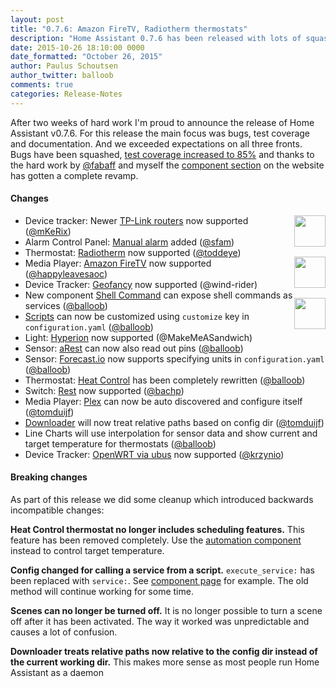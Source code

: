```yaml
---
layout: post
title: "0.7.6: Amazon FireTV, Radiotherm thermostats"
description: "Home Assistant 0.7.6 has been released with lots of squashed bugs and support for Amazon FireTV and Radiotherm thermostats."
date: 2015-10-26 18:10:00 0000
date_formatted: "October 26, 2015"
author: Paulus Schoutsen
author_twitter: balloob
comments: true
categories: Release-Notes
---
```


After two weeks of hard work I'm proud to announce the release of Home Assistant v0.7.6. For this release the main focus was bugs, test coverage and documentation. And we exceeded expectations on all three fronts. Bugs have been squashed, [test coverage increased to 85%](https://coveralls.io/builds/3946399) and thanks to the hard work by [@fabaff](https://github.com/fabaff) and myself the [component section](/components/) on the website has gotten a complete revamp.

#### Changes

<img src='/images/supported_brands/radiotherm.png' style='border:none; box-shadow: none; float: right; margin-bottom: 16px;' height='50' /><img src='/images/supported_brands/firetv.png' style='border:none; box-shadow: none; float: right; margin-bottom: 16px; clear: right;' height='50' /><img src='/images/supported_brands/locative.png' style='border:none; box-shadow: none; float: right; margin-bottom: 16px; clear: right;' height='50' />

 - Device tracker: Newer [TP-Link routers](/components/device_tracker.tplink/) now supported ([@mKeRix](https://github.com/mKeRix))
 - Alarm Control Panel: [Manual alarm](/components/alarm_control_panel.manual/) added ([@sfam](https://github.com/sfam))
 - Thermostat: [Radiotherm](/components/radiotherm/) now supported ([@toddeye](https://github.com/toddeye))
 - Media Player: [Amazon FireTV](/components/media_player.firetv/) now supported ([@happyleavesaoc](https://github.com/happyleavesaoc))
 - Device Tracker: [Geofancy](/components/device_tracker.locative/) now supported (@wind-rider)
 - New component [Shell Command](/components/shell_command/) can expose shell commands as services ([@balloob](https://github.com/balloob))
 - [Scripts](/components/script/) can now be customized using `customize` key in `configuration.yaml` ([@balloob](https://github.com/balloob))
 - Light: [Hyperion](/components/light.hyperion/) now supported (@MakeMeASandwich)
 - Sensor: [aRest](/components/sensor.arest/) can now also read out pins ([@balloob](https://github.com/balloob))
 - Sensor: [Forecast.io](/components/sensor.forecast/) now supports specifying units in `configuration.yaml` ([@balloob](https://github.com/balloob))
 - Thermostat: [Heat Control](/components/thermostat.heat_control/) has been completely rewritten ([@balloob](https://github.com/balloob))
 - Switch: [Rest](/components/switch.rest/) now supported ([@bachp](https://github.com/bachp))
 - Media Player: [Plex](/components/media_player.plex/) can now be auto discovered and configure itself ([@tomduijf](https://github.com/tomduijf))
 - [Downloader](/components/downloader/) will now treat relative paths based on config dir ([@tomduijf](https://github.com/tomduijf))
 - Line Charts will use interpolation for sensor data and show current and target temperature for thermostats ([@balloob](https://github.com/balloob))
 - Device Tracker: [OpenWRT via ubus](/components/device_tracker.ubus/) now supported ([@krzynio](https://github.com/krzynio))

<!--more-->

#### Breaking changes

As part of this release we did some cleanup which introduced backwards incompatible changes:

**Heat Control thermostat no longer includes scheduling features.**
This feature has been removed completely. Use the [automation component](/getting-started/automation/) instead to control target temperature.

**Config changed for calling a service from a script.**
`execute_service:` has been replaced with `service:`. See [component page](/components/script/) for example. The old method will continue working for some time.

**Scenes can no longer be turned off.**
It is no longer possible to turn a scene off after it has been activated. The way it worked was unpredictable and causes a lot of confusion.

**Downloader treats relative paths now relative to the config dir instead of the current working dir.**
This makes more sense as most people run Home Assistant as a daemon
